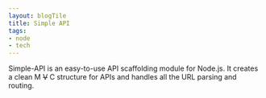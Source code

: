 ```yaml
---
layout: blogTile
title: Simple API
tags:
- node
- tech
---
```

Simple-API is an easy-to-use API scaffolding module for Node.js. It creates a clean M ~~V~~ C structure for APIs and handles all the URL parsing and routing.